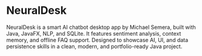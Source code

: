 # NeuralDesk
NeuralDesk is a smart AI chatbot desktop app by Michael Semera, built with Java, JavaFX, NLP, and SQLite. It features sentiment analysis, context memory, and offline FAQ support. Designed to showcase AI, UI, and data persistence skills in a clean, modern, and portfolio-ready Java project.
